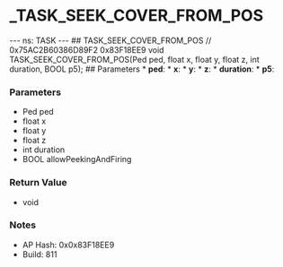 # _TASK_SEEK_COVER_FROM_POS

--- ns: TASK --- ## TASK_SEEK_COVER_FROM_POS  // 0x75AC2B60386D89F2 0x83F18EE9 void TASK_SEEK_COVER_FROM_POS(Ped ped, float x, float y, float z, int duration, BOOL p5);   ## Parameters * **ped**: * **x**: * **y**: * **z**: * **duration**: * **p5**:

### Parameters
* Ped ped
* float x
* float y
* float z
* int duration
* BOOL allowPeekingAndFiring

### Return Value
* void

### Notes
* AP Hash: 0x0x83F18EE9
* Build: 811

